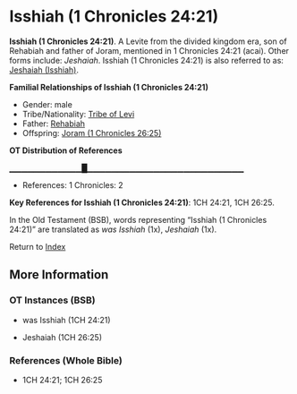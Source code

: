 # Isshiah (1 Chronicles 24:21)
**Isshiah (1 Chronicles 24:21)**. 
A Levite from the divided kingdom era, son of Rehabiah and father of Joram, mentioned in 1 Chronicles 24:21 (acai). 
Other forms include: 
*Jeshaiah*. 
Isshiah (1 Chronicles 24:21) is also referred to as: 
[Jeshaiah (Isshiah)](Jeshaiah.md). 




**Familial Relationships of Isshiah (1 Chronicles 24:21)**


* Gender: male
* Tribe/Nationality: [Tribe of Levi](../../../groups/md/acai/Levi.md)
* Father: [Rehabiah](Rehabiah.md)
* Offspring: [Joram (1 Chronicles 26:25)](Joram.4.md)


**OT Distribution of References**

▁▁▁▁▁▁▁▁▁▁▁▁█▁▁▁▁▁▁▁▁▁▁▁▁▁▁▁▁▁▁▁▁▁▁▁▁▁▁
* References: 1 Chronicles: 2



**Key References for Isshiah (1 Chronicles 24:21)**: 
1CH 24:21, 1CH 26:25. 


In the Old Testament (BSB), words representing “Isshiah (1 Chronicles 24:21)” are translated as 
*was Isshiah* (1x), *Jeshaiah* (1x). 




Return to [Index](00-Index.md)

## More Information

### OT Instances (BSB)

* was Isshiah (1CH 24:21)

* Jeshaiah (1CH 26:25)



### References (Whole Bible)

* 1CH 24:21; 1CH 26:25



